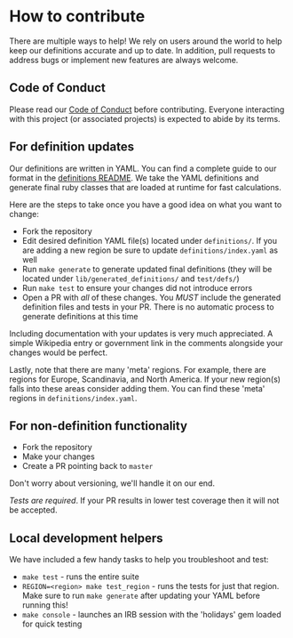 # How to contribute

There are multiple ways to help! We rely on users around the world to help keep our definitions accurate and up to date. In addition, pull requests to address bugs or implement new features are always welcome.

## Code of Conduct

Please read our [Code of Conduct](CODE_OF_CONDUCT.md) before contributing. Everyone interacting with this project (or associated projects) is expected to abide by its terms.

## For definition updates

Our definitions are written in YAML. You can find a complete guide to our format in the [definitions README](definitions/README.md). We take the YAML definitions and generate final ruby classes that are loaded at runtime for fast calculations.

Here are the steps to take once you have a good idea on what you want to change:

* Fork the repository
* Edit desired definition YAML file(s) located under `definitions/`. If you are adding a new region be sure to update `definitions/index.yaml` as well
* Run `make generate` to generate updated final definitions (they will be located under `lib/generated_definitions/` and `test/defs/`)
* Run `make test` to ensure your changes did not introduce errors
* Open a PR with *all* of these changes. You *MUST* include the generated definition files and tests in your PR. There is no automatic process to generate definitions at this time

Including documentation with your updates is very much appreciated. A simple Wikipedia entry or government link in the comments alongside your changes would be perfect.

Lastly, note that there are many 'meta' regions. For example, there are regions for Europe, Scandinavia, and North America. If your new region(s) falls into these areas consider adding them. You can find these 'meta' regions in `definitions/index.yaml`.

## For non-definition functionality

* Fork the repository
* Make your changes
* Create a PR pointing back to `master`

Don't worry about versioning, we'll handle it on our end.

*Tests are required*. If your PR results in lower test coverage then it will not be accepted.

## Local development helpers

We have included a few handy tasks to help you troubleshoot and test:

* `make test` - runs the entire suite
* `REGION=<region> make test_region` - runs the tests for just that region. Make sure to run `make generate` after updating your YAML before running this!
* `make console` - launches an IRB session with the 'holidays' gem loaded for quick testing
